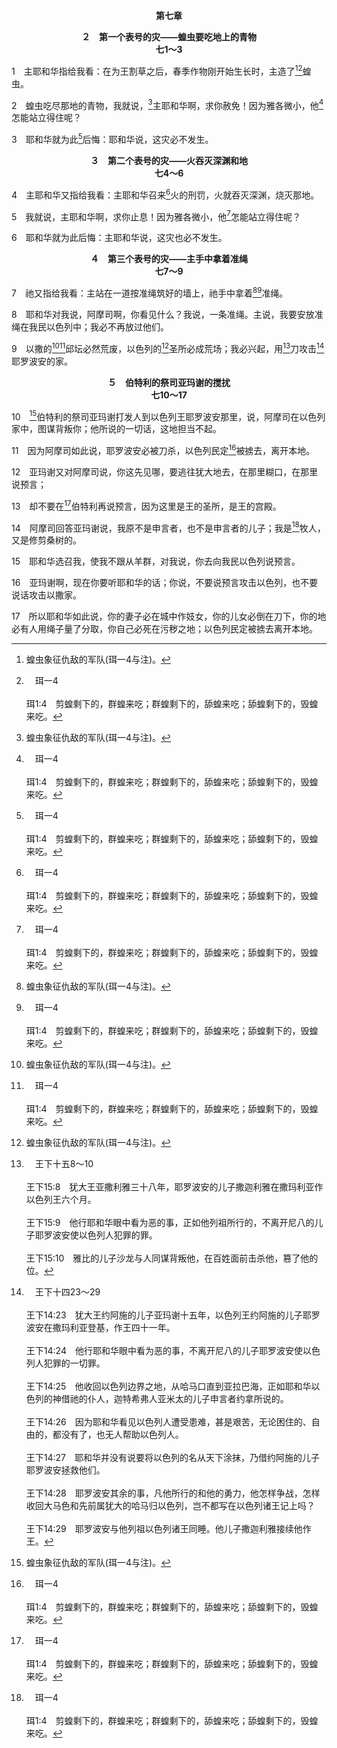 <p style="text-align:center;font-weight:bold;">第七章</p>

<p style="text-align:center;font-weight:bold;">２　第一个表号的灾——蝗虫要吃地上的青物<br>七1～3</p>

1　主耶和华指给我看：在为王割草之后，春季作物刚开始生长时，主造了[^1][^a]蝗虫。

[^1]:蝗虫象征仇敌的军队(珥一4与注)。

[^a]:　珥一4<br><br>珥1:4　剪蝗剩下的，群蝗来吃；群蝗剩下的，舔蝗来吃；舔蝗剩下的，毁蝗来吃。

2　蝗虫吃尽那地的青物，我就说，[^1]主耶和华啊，求你赦免！因为雅各微小，他[^a]怎能站立得住呢？

[^1]:神所命定的惩罚，有些并没有发生，这是因为一些爱神的人，就是申言者，为以色列祷告，警告神说，以色列可能忍受不了(2～3，5～6)。

[^a]:　摩七5；赛五一19<br><br>摩7:5　我就说，主耶和华啊，求你止息！因为雅各微小，他怎能站立得住呢？<br><br>赛51:19　荒凉与毁灭，饥荒与刀剑，这两样临到你，谁为你举哀？我如何安慰你呢？

3　耶和华就为此[^a]后悔：耶和华说，这灾必不发生。

[^a]:　摩七6；申三二36；拿三10<br><br>摩7:6　耶和华就为此后悔：主耶和华说，这灾也必不发生。<br><br>申32:36　耶和华见祂百姓能力消逝，无论困住的、自由的，都没有余剩，就必为他们伸冤，怜恤祂的仆人。<br><br>拿3:10　于是神察看他们所作的，见他们回转，离开恶的行径，祂就后悔，不把所说的灾祸降与他们了。

<p style="text-align:center;font-weight:bold;">３　第二个表号的灾——火吞灭深渊和地<br>七4～6</p>

4　主耶和华又指给我看：主耶和华召来[^a]火的刑罚，火就吞灭深渊，烧灭那地。

[^a]:　摩五6；耶四4；二一12<br><br>摩5:6　要寻求耶和华，就必存活；免得祂在约瑟家如火焚烧，将其吞灭；伯特利的火无人扑灭。<br><br>耶4:4　犹大人和耶路撒冷的居民哪，你们当自行割礼，归耶和华，将心里的污秽除掉；恐怕我的忿怒，因你们的恶行发作，如火焚烧，无人能以熄灭。<br><br>耶21:12　大卫家啊，耶和华如此说，你们每早晨要施行公理，拯救被抢夺的脱离欺压人的手，免得我的忿怒因你们的恶行发作，如火焚烧，甚至无人能以熄灭。

5　我就说，主耶和华啊，求你止息！因为雅各微小，他[^a]怎能站立得住呢？

[^a]:　摩四2<br><br>摩4:2　主耶和华指着自己的圣别起誓，说，日子快要临到你们，人必用钩子将你们钩去，用鱼钩将你们的后代钩去。

6　耶和华就为此后悔：主耶和华说，这灾也必不发生。
<p style="text-align:center;font-weight:bold;">４　第三个表号的灾——主手中拿着准绳<br>七7～9</p>

7　祂又指给我看：主站在一道按准绳筑好的墙上，祂手中拿着[^1][^a]准绳。

[^1]:主拿着准绳要量以色列，好决定那一部分该毁灭，那一部分该保留(7下～8)。

[^a]:　参王下二一13；赛二八17；三四11；哀二8<br><br>王下21:13　我必将量撒玛利亚的准绳，和亚哈家的线铊，拉在耶路撒冷上，且必擦净耶路撒冷，如人擦盘，擦净了就将盘倒扣。<br><br>赛28:17　我必以公平为准绳，以公义为线铊；冰雹必冲去谎言的避难所，大水必漫过藏身处。<br><br>赛34:11　鹈鹕和箭猪却要得为业，猫头鹰和乌鸦要住在其间；耶和华必将荒废的准绳和空虚的线铊拉在其上。<br><br>哀2:8　耶和华想要拆毁锡安女子的城墙；祂拉了准绳，不将手收回，定要毁灭；祂使外郭和城墙都悲哀，一同衰败。

8　耶和华对我说，阿摩司啊，你看见什么？我说，一条准绳。主说，我要安放准绳在我民以色列中；我必不再放过他们。

9　以撒的[^1][^a]邱坛必然荒废，以色列的[^1]圣所必成荒场；我必兴起，用[^b]刀攻击[^c]耶罗波安的家。

[^1]:邱坛是以色列在山上拜偶像之处；“以色列的圣所”这辞，并不是指耶路撒冷城的圣所，主要乃是指北方以色列国在伯特利的圣所(王上十二31，十三32)。

[^a]:　利二六30～31<br><br>利26:30　我要毁坏你们的邱坛，砍下你们祭日头的坛，把你们的尸首堆在你们偶像的身上；我的心也必厌恶你们。<br><br>利26:31　我要使你们的城邑变成荒场，使你们的圣所变为荒凉；我也不闻你们怡爽的香气。

[^b]:　王下十五8～10<br><br>王下15:8　犹大王亚撒利雅三十八年，耶罗波安的儿子撒迦利雅在撒玛利亚作以色列王六个月。<br><br>王下15:9　他行耶和华眼中看为恶的事，正如他列祖所行的，不离开尼八的儿子耶罗波安使以色列人犯罪的罪。<br><br>王下15:10　雅比的儿子沙龙与人同谋背叛他，在百姓面前击杀他，篡了他的位。

[^c]:　王下十四23～29<br><br>王下14:23　犹大王约阿施的儿子亚玛谢十五年，以色列王约阿施的儿子耶罗波安在撒玛利亚登基，作王四十一年。<br><br>王下14:24　他行耶和华眼中看为恶的事，不离开尼八的儿子耶罗波安使以色列人犯罪的一切罪。<br><br>王下14:25　他收回以色列边界之地，从哈马口直到亚拉巴海，正如耶和华以色列的神借祂的仆人，迦特希弗人亚米太的儿子申言者约拿所说的。<br><br>王下14:26　因为耶和华看见以色列人遭受患难，甚是艰苦，无论困住的、自由的，都没有了，也无人帮助以色列人。<br><br>王下14:27　耶和华并没有说要将以色列的名从天下涂抹，乃借约阿施的儿子耶罗波安拯救他们。<br><br>王下14:28　耶罗波安其余的事，凡他所行的和他的勇力，他怎样争战，怎样收回大马色和先前属犹大的哈马归以色列，岂不都写在以色列诸王记上吗？<br><br>王下14:29　耶罗波安与他列祖以色列诸王同睡。他儿子撒迦利雅接续他作王。

<p style="text-align:center;font-weight:bold;">５　伯特利的祭司亚玛谢的搅扰<br>七10～17</p>

10　[^1]伯特利的祭司亚玛谢打发人到以色列王耶罗波安那里，说，阿摩司在以色列家中，图谋背叛你；他所说的一切话，这地担当不起。

[^1]:伯特利的祭司亚玛谢是假祭司。百姓在北方以色列国的伯特利建殿，有他们自己的祭司(王上十二31)。

11　因为阿摩司如此说，耶罗波安必被刀杀，以色列民定[^a]被掳去，离开本地。

[^a]:　摩六7<br><br>摩6:7　所以现在这些人必在被掳的人中首先被掳；舒身的人荒宴狂欢之声必消灭了。

12　亚玛谢又对阿摩司说，你这先见哪，要逃往犹大地去，在那里糊口，在那里说预言；

13　却不要在[^a]伯特利再说预言，因为这里是王的圣所，是王的宫殿。

[^a]:　王上十二32<br><br>王上12:32　耶罗波安定八月十五日为节期，像在犹大的节期一样，自己上坛献祭；他在伯特利也这样向他所铸造的牛犊献祭，又将他所立邱坛的祭司安置在伯特利。

14　阿摩司回答亚玛谢说，我原不是申言者，也不是申言者的儿子；我是[^a]牧人，又是修剪桑树的。

[^a]:　摩一1；亚十三5<br><br>摩1:1　当犹大王乌西雅，以色列王约阿施的儿子耶罗波安在位的日子，大地震前二年，提哥亚牧羊人中的阿摩司得了论以色列的话。<br><br>亚13:5　祂必说，我不是申言者，我是耕地的；我在幼年就给人卖了。

15　耶和华选召我，使我不跟从羊群，对我说，你去向我民以色列说预言。

16　亚玛谢啊，现在你要听耶和华的话；你说，不要说预言攻击以色列，也不要说话攻击以撒家。

17　所以耶和华如此说，你的妻子必在城中作妓女，你的儿女必倒在刀下，你的地必有人用绳子量了分取，你自己必死在污秽之地；以色列民定被掳去离开本地。
